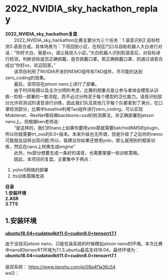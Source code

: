 # 2022_NVIDIA_sky_hackathon_replay
**2022_NVIDIA_sky_hackathon复盘**\
&emsp;&emsp;2022_NVIDIA_sky_hackathon比赛主要分为三个任务：1.语音识别2.目标检测3.语音合成。具体场景为：下班回到小区，在校区门口与自助机器人大白进行对话：“你好大白，我是xx，请让我进入小区。”大白机器人识别到语音后，对目标进行检测，判断目标是否正确佩戴、是否佩戴口罩。若正确佩戴口罩，则通过语音合成出“你好xx，欢迎回家。”\
&emsp;&emsp;该项目利用了NVIDIA开发的NEMO组件和TAO组件，尽可能的达到zero_coding的效果。\
&emsp;&emsp;最后，该项目在jetson nano上进行了部署。\
&emsp;&emsp;由于时间有限以及主次分明的考虑，比赛的侧重点是让参与者体会模型从训练--剪枝--部署的一套流程，而不必过分拘泥于每个模型的泛化能力。语音识别部分允许将测试的语音进行训练，因此我们队及其他几乎每个队都拿到了满分。在口罩检测部分，比赛中baseline利用Tao组件进行zero_coding，可以实现Mobilenet、ResNet等经典backbone+ssd的检测算法，并正确部署到jetson nano上。但根据ken老师说:\
&emsp;&emsp;“是这样的，我们的nano上如果你要用yolo那就需要batchedNMS的plugin， 所以你就需要trt_oss的8.0+版本。本来升级也无所谓，但是升级了之后你的nemo可能就会运转出现问题;所以，我建议你如果还想用yolo，那么就用别的框架训练，然后在nano上转换生成engine”\
&emsp;&emsp;此外，tts部分想要生成一条好的语音，也需要掌握一些训练策略。\
&emsp;&emsp;因此，本项目的复盘，主要集中于两点：
1. yolov5网络的部署
2. tts训练策略改进

**目录**\
**1.安装环境**\
**2.ASR**\
**3.TTS**

## 1.安装环境
[**ubuntu18.04+cudatoolkit11.0+cudnn8.0+tensorrt7.1**](https://github.com/gotonvidiahackathon/2022_summer_sky_hackathon_replay/blob/main/config_environment/README.MD)

由于没钱买jetson nano，只能在装系统的时候模拟jetson nano的环境。本次比赛中nano的tensorRT环境为7.1.3,ubuntu最高支持18.04，最终环境为：\
**ubuntu18.04+cudatoolkit11.0+cudnn8.0+tensorrt7.1**\
\
装双系统：
https://www.jianshu.com/p/08a4f1a36c54 \
wsl2：
###